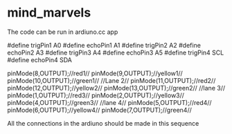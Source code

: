 # mind_marvels

The code can be run in ardiuno.cc app

#define trigPin1 A0
#define echoPin1 A1
#define trigPin2 A2
#define echoPin2 A3
#define trigPin3 A4
#define echoPin3 A5
#define trigPin4 SCL
#define echoPin4 SDA

 pinMode(8,OUTPUT);//red1//
  pinMode(9,OUTPUT);//yellow1//
  pinMode(10,OUTPUT);//green1//
  //Lane 2//
  pinMode(11,OUTPUT);//red2//
  pinMode(12,OUTPUT);//yellow2//
  pinMode(13,OUTPUT);//green2//
  //lane 3//
  pinMode(1,OUTPUT);//red3//
  pinMode(2,OUTPUT);//yellow3//
  pinMode(4,OUTPUT);//green3//
  //lane 4//
  pinMode(5,OUTPUT);//red4//
  pinMode(6,OUTPUT);//yellow4//
  pinMode(7,OUTPUT);//green4//
  
  All the connections in the ardiuno should be made in this sequence
